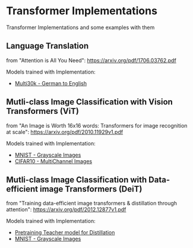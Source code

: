 # Transformer Implementations 

Transformer Implementations and some examples with them

## Language Translation

from "Attention is All You Need": https://arxiv.org/pdf/1706.03762.pdf

Models trained with Implementation:
<ul>
  <li><a href="https://github.com/UdbhavPrasad072300/Transformer-Implementations/blob/main/Language%20Translation.ipynb">Multi30k - German to English</a></li>
</ul>

## Mutli-class Image Classification with Vision Transformers (ViT)

from "An Image is Worth 16x16 words: Transformers for image recognition at scale": https://arxiv.org/pdf/2010.11929v1.pdf

Models trained with Implementation:
<ul>
 <li><a href="https://github.com/UdbhavPrasad072300/Transformer-Implementations/blob/main/MNIST%20Classification%20-%20%20Vision%20Transformers.ipynb">MNIST - Grayscale Images</a></li>
  <li><a href="https://github.com/UdbhavPrasad072300/Transformer-Implementations/blob/main/CIFAR10%20Classification%20-%20%20Vision%20Transformers.ipynb">CIFAR10 - MultiChannel Images</a></li>
</ul>

## Mutli-class Image Classification with Data-efficient image Transformers (DeiT)

from "Training data-efficient image transformers & distillation through attention": https://arxiv.org/pdf/2012.12877v1.pdf

Models trained with Implementation:
<ul>
 <li><a href="">Pretraining Teacher model for Distillation</a></li>
 <li><a href="">MNIST - Grayscale Images</a></li>
</ul>
